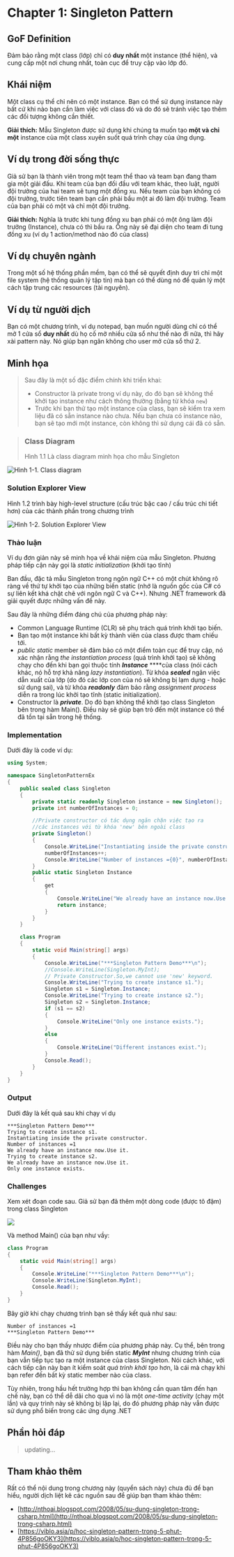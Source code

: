 # Chapter 1: Singleton Pattern

## GoF Definition

Đảm bảo rằng một class \(lớp\) chỉ có **duy nhất** một instance \(thể hiện\), và cung cấp một nơi chung nhất, toàn cục để truy cập vào lớp đó.

## Khái niệm

Một class cụ thể chỉ nên có một instance. Bạn có thể sử dụng instance này bất cứ khi nào bạn cần làm việc với class đó và do đó sẽ tránh việc tạo thêm các đối tượng không cần thiết.

 **Giải thích:** Mẫu Singleton được sử dụng khi chúng ta muốn tạo **một và chỉ một** instance của một class xuyên suốt quá trình chạy của ứng dụng.

## Ví dụ trong đời sống thực

Giả sử bạn là thành viên trong một team thể thao và team bạn đang tham gia một giải đấu. Khi team của bạn đối đầu với team khác, theo luật, người đội trưởng của hai team sẽ tung một đồng xu. Nếu team của bạn không có đội trưởng, trước tiên team bạn cần phải bầu một ai đó làm đội trưởng. Team của bạn phải có một và chỉ một đội trưởng.

**Giải thích:** Nghĩa là trước khi tung đồng xu bạn phải có một ông làm đội trưởng \(Instance\), chưa có thì bầu ra. Ông này sẽ đại diện cho team đi tung đồng xu \(ví dụ 1 action/method nào đó của class\)

## Ví dụ chuyên ngành

Trong một số hệ thống phần mềm, bạn có thể sẽ quyết định duy trì chỉ một file system \(hệ thống quản lý tập tin\) mà bạn có thể dùng nó để quản lý một cách tập trung các resources \(tài nguyên\).

## Ví dụ từ người dịch

Bạn có một chương trình, ví dụ notepad, bạn muốn người dùng chỉ có thể mở 1 cửa sổ **duy nhất** dù họ cố mở nhiều cửa sổ như thế nào đi nữa, thì hãy xài pattern này. Nó giúp bạn ngăn không cho user mở cửa sổ thứ 2.

## Minh họa

> Sau đây là một số đặc điểm chính khi triển khai:
>
> * Constructor là private trong ví dụ này, do đó bạn sẽ không thể khởi tạo instance  như cách thông thường \(bằng từ khóa `new`\)
> *  Trước khi bạn thử tạo một instance của class, bạn sẽ kiểm tra xem liệu đã có sẵn instance nào chưa. Nếu bạn chưa có instance nào, bạn sẽ tạo mới một instance, còn không thì sử dụng cái đã có sẵn.

> ### Class Diagram
>
> Hình 1.1 Là class diagram minh họa cho mẫu Singleton

![H&#xEC;nh 1-1. Class diagram](../../.gitbook/assets/image.png)

### Solution Explorer View

Hình 1.2 trình bày high-level structure \(cấu trúc bậc cao / cấu trúc chi tiết hơn\) của các thành phần trong chương trình

![H&#xEC;nh 1-2. Solution Explorer View](../../.gitbook/assets/image%20%281%29.png)

### Thảo luận

Ví dụ đơn giản này sẽ minh họa về khái niệm của mẫu Singleton. Phương pháp tiếp cận này gọi là _static initialization_ \(khởi tạo tĩnh\)

Ban đầu, đặc tả mẫu Singleton trong ngôn ngữ C++ có một chút không rõ ràng về thứ tự khởi tạo của những biến static \(nhớ là nguồn gốc của C\# có sự liên kết khá chặt chẽ với ngôn ngữ C và C++\). Nhưng .NET framework đã giải quyết được những vấn đề này.

Sau đây là những điểm đáng chú của phương pháp này:

* Common Language Runtime \(CLR\) sẽ phụ trách quá trình khởi tạo biến.
* Bạn tạo một instance khi bất kỳ thành viên của class được tham chiếu tới.
* _public static_ member sẽ đảm bảo có một điểm toàn cục để truy cập, nó xác nhận rằng _the instantiation process_ \(quá trình khởi tạo\) sẽ không chạy cho đến khi bạn gọi thuộc tính _**Instance**_ ****của class \(nói cách khác, nó hỗ trợ khả năng _lazy instantiation_\). Từ khóa _**sealed**_ ngăn việc dẫn xuất của lớp \(do đó các lớp con của nó sẽ không bị lạm dụng - hoặc sử dụng sai\), và từ khóa _**readonly**_ đảm bảo rằng _assignment process_ diễn ra trong lúc khởi tạo tĩnh \(static initialization\).
* Constructor là _**private**_. Do đó bạn không thể khởi tạo class Singleton bên trong hàm Main\(\). Điều này sẽ giúp bạn trỏ đến một instance có thể đã tồn tại sẵn trong hệ thống.

### Implementation

Dưới đây là code ví dụ:

```csharp
using System;

namespace SingletonPatternEx
{
    public sealed class Singleton
    {
        private static readonly Singleton instance = new Singleton();
        private int numberOfInstances = 0;

        //Private constructor có tác dụng ngăn chặn việc tạo ra 
        //các instances với từ khóa 'new' bên ngoài class
        private Singleton()
        {
            Console.WriteLine("Instantiating inside the private constructor.");
            numberOfInstances++;
            Console.WriteLine("Number of instances ={0}", numberOfInstances);
        }
        public static Singleton Instance
        {
            get
            {
                Console.WriteLine("We already have an instance now.Use it.");
                return instance;
            }
        }
    }

    class Program
    {
        static void Main(string[] args)
        {
            Console.WriteLine("***Singleton Pattern Demo***\n");
            //Console.WriteLine(Singleton.MyInt);
            // Private Constructor.So,we cannot use 'new' keyword.
            Console.WriteLine("Trying to create instance s1.");
            Singleton s1 = Singleton.Instance;
            Console.WriteLine("Trying to create instance s2.");
            Singleton s2 = Singleton.Instance;
            if (s1 == s2)
            {
                Console.WriteLine("Only one instance exists.");
            }
            else
            {
                Console.WriteLine("Different instances exist.");
            }
            Console.Read();
        }
    }
}
```

### Output

Dưới đây là kết quả sau khi chạy ví dụ

```text
***Singleton Pattern Demo***
Trying to create instance s1.
Instantiating inside the private constructor.
Number of instances =1
We already have an instance now.Use it.
Trying to create instance s2.
We already have an instance now.Use it.
Only one instance exists.
```

### Challenges

Xem xét đoạn code sau. Giả sử bạn đã thêm một dòng code \(được tô đậm\) trong class Singleton

![](../../.gitbook/assets/image%20%282%29.png)

Và method Main\(\) của bạn như vầy:

```csharp
class Program
{
    static void Main(string[] args)
    {
        Console.WriteLine("***Singleton Pattern Demo***\n");
        Console.WriteLine(Singleton.MyInt);
        Console.Read();
    }
}
```

Bây giờ khi chạy chương trình bạn sẽ thấy kết quả như sau:

```text
Number of instances =1
***Singleton Pattern Demo***
```

Điều này cho bạn thấy nhược điểm của phương pháp này. Cụ thể, bên trong hàm _Main\(\)_, bạn đã thử sử dụng biến static _**MyInt**_ nhưng chương trình của bạn vẫn tiếp tục tạo ra một instance của class Singleton. Nói cách khác, với cách tiếp cận này bạn ít kiểm soát _quá trình khởi tạo_ hơn, là cái mà chạy khi bạn refer đến bất kỳ static member nào của class.

Tùy nhiên, trong hầu hết trường hợp thì bạn không cần quan tâm đến hạn chế này, bạn có thể dễ dãi cho qua vì nó là một _one-time activity_ \(chạy một lần\) và quy trình này sẽ không bị lặp lại, do đó phương pháp này vẫn được sử dụng phổ biến trong các ứng dụng .NET

## Phần hỏi đáp

> updating...

## Tham khảo thêm

Rất có thể nội dung trong chương này \(quyển sách này\) chưa đủ để bạn hiểu, người dịch liệt kê các nguồn sau để giúp bạn tham khảo thêm:

* [http://nthoai.blogspot.com/2008/05/su-dung-singleton-trong-csharp.html](http://nthoai.blogspot.com/2008/05/su-dung-singleton-trong-csharp.html)
* [https://viblo.asia/p/hoc-singleton-pattern-trong-5-phut-4P856goOKY3](https://viblo.asia/p/hoc-singleton-pattern-trong-5-phut-4P856goOKY3)

